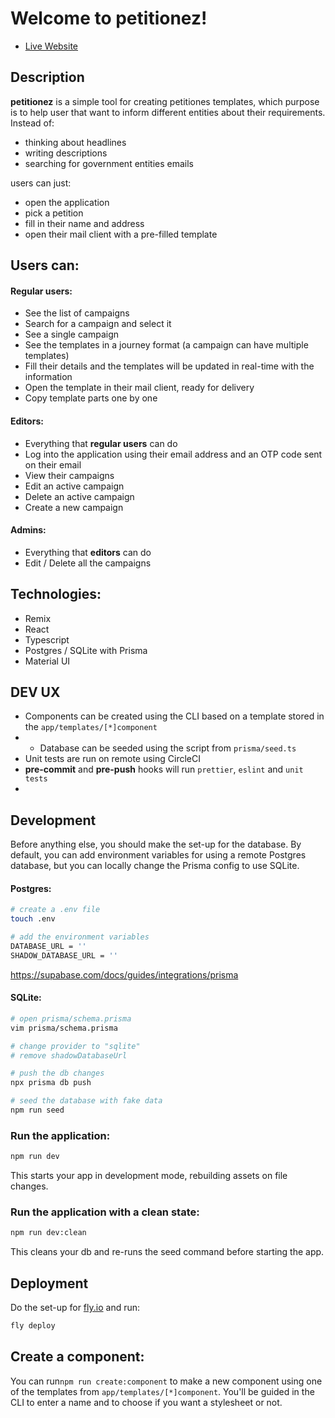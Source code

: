 # Welcome to petitionez!

- [Live Website](purple-sky-3754.fly.dev)

## Description

**petitionez** is a simple tool for creating petitiones templates, which purpose is to help user that want to inform different entities about their requirements. Instead of:
- thinking about headlines
- writing descriptions
- searching for government entities emails

users can just:
- open the application
- pick a petition
- fill in their name and address
- open their mail client with a pre-filled template

##  Users can:

#### Regular users:
- See the list of campaigns
- Search for a campaign and select it
- See a single campaign
 - See the templates in a journey format (a campaign can have multiple templates)
- Fill their details and the templates will be updated in real-time with the information
- Open the template in their mail client, ready for delivery
- Copy template parts one by one

#### Editors:

- Everything that **regular users** can do
- Log into the application using their email address and an OTP code sent on their email
- View their campaigns
- Edit an active campaign
- Delete an active campaign
- Create a new campaign

#### Admins:

- Everything that **editors** can do
- Edit / Delete all the campaigns


## Technologies:

- Remix
- React
- Typescript
- Postgres / SQLite with Prisma
- Material UI

## DEV UX

- Components can be created using the CLI based on a template stored in the `app/templates/[*]component`
- - Database can be seeded using the script from `prisma/seed.ts`
- Unit tests are run on remote using CircleCI
- **pre-commit** and **pre-push** hooks will run `prettier`, `eslint` and `unit tests`
- 


## Development

Before anything else, you should make the set-up for the database. By default, you can add environment variables for using a remote Postgres database, but you can locally change the Prisma config to use SQLite.

#### Postgres:

```sh
# create a .env file
touch .env

# add the environment variables
DATABASE_URL = ''
SHADOW_DATABASE_URL = ''
```
https://supabase.com/docs/guides/integrations/prisma


#### SQLite:

```sh
# open prisma/schema.prisma	
vim prisma/schema.prisma

# change provider to "sqlite"
# remove shadowDatabaseUrl

# push the db changes
npx prisma db push

# seed the database with fake data
npm run seed
```



### Run the application:

```sh
npm run dev
```

This starts your app in development mode, rebuilding assets on file changes.

### Run the application with a clean state:

```sh
npm run dev:clean
```

This cleans your db and re-runs the seed command before starting the app.

## Deployment

Do the set-up for [fly.io](https://fly.io/docs/hands-on/install-flyctl/) and run:

```sh
fly deploy
```

## Create a component:

You can run`npm run create:component` to make a new component using one of the templates from `app/templates/[*]component`. You'll be guided in the CLI to enter a name and to choose if you want a stylesheet or not.